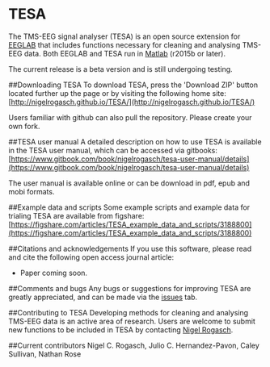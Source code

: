 # TESA
The TMS-EEG signal analyser (TESA) is an open source extension for [EEGLAB](http://sccn.ucsd.edu/eeglab/) that includes functions necessary for cleaning and analysing TMS-EEG data. Both EEGLAB and TESA run in [Matlab](http://au.mathworks.com/) (r2015b or later). 

The current release is a beta version and is still undergoing testing.

##Downloading TESA
To download TESA, press the 'Download ZIP' button located further up the page or by visiting the following home site:
[http://nigelrogasch.github.io/TESA/](http://nigelrogasch.github.io/TESA/)


Users familiar with github can also pull the repository. Please create your own fork.

##TESA user manual
A detailed description on how to use TESA is available in the TESA user manual, which can be accessed via gitbooks: 
[https://www.gitbook.com/book/nigelrogasch/tesa-user-manual/details](https://www.gitbook.com/book/nigelrogasch/tesa-user-manual/details)

The user manual is available online or can be download in pdf, epub and mobi formats. 

##Example data and scripts
Some example scripts and example data for trialing TESA are available from figshare:
[https://figshare.com/articles/TESA_example_data_and_scripts/3188800](https://figshare.com/articles/TESA_example_data_and_scripts/3188800)


##Citations and acknowledgements
If you use this software, please read and cite the following open access journal article:
* Paper coming soon.

##Comments and bugs
Any bugs or suggestions for improving TESA are greatly appreciated, and can be made via the [issues](https://github.com/BMHLab/TESA/issues) tab.

##Contributing to TESA
Developing methods for cleaning and analysing TMS-EEG data is an active area of research. Users are welcome to submit new functions to be included in TESA by contacting [Nigel Rogasch](<mailto:nigel.rogasch@gmail.com>).

##Current contributors
Nigel C. Rogasch, Julio C. Hernandez-Pavon, Caley Sullivan, Nathan Rose 

